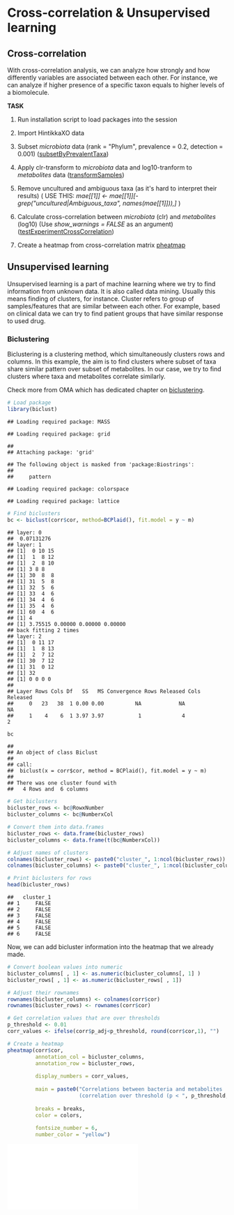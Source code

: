 

# Cross-correlation & Unsupervised learning

## Cross-correlation

With cross-correlation analysis, we can analyze how strongly and how differently variables 
are associated between each other. For instance, we can analyze if higher presence of a 
specific taxon equals to higher levels of a biomolecule.

**TASK**

1. Run installation script to load packages into the session

2. Import HintikkaXO data

3. Subset _microbiota_ data (rank = "Phylum", prevalence = 0.2, detection = 0.001) ([subsetByPrevalentTaxa](https://microbiome.github.io/OMA/differential-abundance.html#prevalence-filtering))

4. Apply clr-transform to _microbiota_ data and log10-tranform to _metabolites_ data ([transformSamples](https://microbiome.github.io/OMA/taxonomic-information.html#data-transformation))

5. Remove uncultured and ambiguous taxa (as it's hard to interpret their results) ( USE THIS: _mae[[1]] <- mae[[1]][-grep("uncultured|Ambiguous_taxa", names(mae[[1]])),]_ )

5. Calculate cross-correlation between _microbiota_ (clr) and _metabolites_ (log10) (Use _show_warnings = FALSE_ as an argument)
([testExperimentCrossCorrelation](https://microbiome.github.io/OMA/multi-assay_analyses.html#multi-assay_analyses))

6. Create a heatmap from cross-correlation matrix [pheatmap](https://microbiome.github.io/OMA/microbiome-community.html#composition-heatmap)

















## Unsupervised learning
Unsupervised learning is a part of machine learning where we try to find information
from unknown data. It is also called data mining. Usually this means finding of
clusters, for instance. Cluster refers to group of samples/features that are similar
between each other. For example, based on clinical data we can try to find patient 
groups that have similar response to used drug.

### Biclustering

Biclustering is a clustering method, which simultaneously clusters rows and columns.
In this example, the aim is to find clusters where subset of taxa share similar
pattern over subset of metabolites. In our case, we try to find clusters where 
taxa and metabolites correlate similarly. 

Check more from OMA which has dedicated chapter on 
[biclustering](https://microbiome.github.io/OMA/biclustering.html). 



```r
# Load package
library(biclust)
```

```
## Loading required package: MASS
```

```
## Loading required package: grid
```

```
## 
## Attaching package: 'grid'
```

```
## The following object is masked from 'package:Biostrings':
## 
##     pattern
```

```
## Loading required package: colorspace
```

```
## Loading required package: lattice
```

```r
# Find biclusters
bc <- biclust(corr$cor, method=BCPlaid(), fit.model = y ~ m)
```

```
## layer: 0 
##  0.07131276
## layer: 1 
## [1]  0 10 15
## [1]  1  8 12
## [1]  2  8 10
## [1] 3 8 8
## [1] 30  8  8
## [1] 31  5  8
## [1] 32  5  6
## [1] 33  4  6
## [1] 34  4  6
## [1] 35  4  6
## [1] 60  4  6
## [1] 4
## [1] 3.75515 0.00000 0.00000 0.00000
## back fitting 2 times
## layer: 2 
## [1]  0 11 17
## [1]  1  8 13
## [1]  2  7 12
## [1] 30  7 12
## [1] 31  0 12
## [1] 32
## [1] 0 0 0 0
##      
## Layer Rows Cols Df   SS   MS Convergence Rows Released Cols Released
##     0   23   38  1 0.00 0.00          NA            NA            NA
##     1    4    6  1 3.97 3.97           1             4             2
```

```r
bc
```

```
## 
## An object of class Biclust 
## 
## call:
## 	biclust(x = corr$cor, method = BCPlaid(), fit.model = y ~ m)
## 
## There was one cluster found with
##   4 Rows and  6 columns
```


```r
# Get biclusters
bicluster_rows <- bc@RowxNumber
bicluster_columns <- bc@NumberxCol

# Convert them into data.frames
bicluster_rows <- data.frame(bicluster_rows)
bicluster_columns <- data.frame(t(bc@NumberxCol))

# Adjust names of clusters
colnames(bicluster_rows) <- paste0("cluster_", 1:ncol(bicluster_rows))
colnames(bicluster_columns) <- paste0("cluster_", 1:ncol(bicluster_columns))

# Print biclusters for rows
head(bicluster_rows)
```

```
##   cluster_1
## 1     FALSE
## 2     FALSE
## 3     FALSE
## 4     FALSE
## 5     FALSE
## 6     FALSE
```

Now, we can add bicluster information into the heatmap that we already made.


```r
# Convert boolean values into numeric
bicluster_columns[ , 1] <- as.numeric(bicluster_columns[, 1] )
bicluster_rows[ , 1] <- as.numeric(bicluster_rows[ , 1])

# Adjust their rownames
rownames(bicluster_columns) <- colnames(corr$cor)
rownames(bicluster_rows) <- rownames(corr$cor)

# Get correlation values that are over thresholds
p_threshold <- 0.01
corr_values <- ifelse(corr$p_adj<p_threshold, round(corr$cor,1), "")

# Create a heatmap
pheatmap(corr$cor,
         annotation_col = bicluster_columns, 
         annotation_row = bicluster_rows,
         
         display_numbers = corr_values,
   
         main = paste0("Correlations between bacteria and metabolites 
                       (correlation over threshold (p < ", p_threshold,") marked)"),
         
         breaks = breaks,
         color = colors, 
   
         fontsize_number = 6, 
         number_color = "yellow")
```

![](07-unsupML_files/figure-latex/unnamed-chunk-11-1.pdf)<!-- --> 
